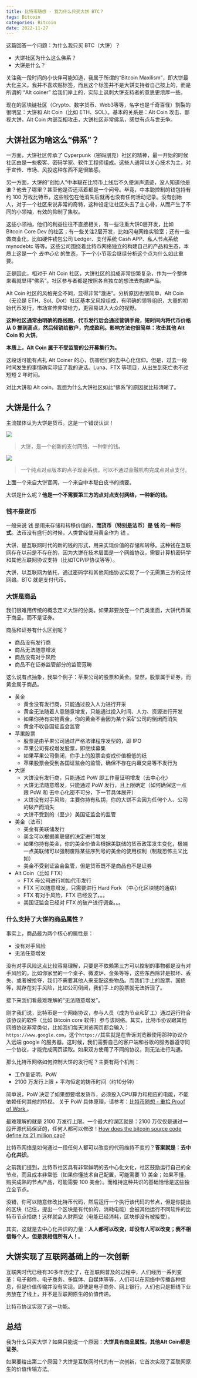 ```yaml
---
title: 比特币随想 - 我为什么只买大饼 BTC？
tags: Bitcoin
categories: Bitcoin
date: 2022-11-27
---
```


这篇回答一个问题：为什么我只买 BTC（大饼）？

- 大饼社区为什么这么佛系？
- 大饼是什么？

关注我一段时间的小伙伴可能知道，我属于所谓的“Bitcoin Maxilism”，即大饼最大化主义。我并不喜欢贴标签，而且这个标签并不是大饼支持者自己按上的，而是所谓的 “Alt coiner” 给我们岸上的，实际上讽刺大饼支持者的意思更浓厚一些。

现在的区块链社区（Crypto、数字货币、Web3等等，名字也是千奇百怪）割裂的很明显：大饼和 Alt Coin（比如 ETH、SOL）。基本的关系是：Alt Coin 攻击、鄙视大饼，Alt Coin 内部互相攻击，大饼社区非常佛系，感觉有点与世无争。

## 大饼社区为啥这么“佛系”？

一方面，大饼社区传承了 Cyperpunk（密码朋克）社区的精神，最一开始的时候社区由是一些极客、密码学家、软件工程师组成。这些人通常以关心技术为主，对于宣传、市场、风投这种东西不是很敏感。

另一方面，大饼的“创始人”中本聪在比特币上线后不久便消声遗迹，没人知道他是谁？他去了哪里？甚至他是否还活着都是一个问号。毕竟，中本聪控制的钱包持有约 100 万枚比特币，这些钱包在他消失后就再也没有任何活动记录。没有创始人，对于一个社区来说非常的奇特，这种设定让社区失去了主心骨，从而产生了不同的小领袖，有效的抑制了集权。

这些小领袖，他们的利益往往不直接相关，有一些注重大饼0层开发，比如 Bitcoin Core Dev 的社区；有一些关注2层开发，比如闪电网络实验室；还有一些做商业化，比如硬件钱包公司 Ledger、支付系统 Cash APP、私人节点系统 mynodebtc 等等。这些公司围绕着比特币网络独立的构建自己的产品和生态，本质上这是一个 *去中心化* 的生态，下一个小节我会继续分析这个点为什么如此重要。

正是因此，相对于 Alt Coin 社区，大饼社区的组成非常纷繁复杂，作为一个整体来看就显得“佛系”。社区参与者都是按照各自独立的想法去构建产品。

Alt Coin 社区的风格完全不同，显得非常“激进”。分析原因也很简单，Alt Coin （无论是 ETH、Sol、Dot）社区基本又风投组成，有明确的领导组织，大量的初始代币发行，市场宣传非常给力，更容易进入大众的视野。

**这种社区通常由明确的路线图，代币发行后会通过营销手段，短时间内将代币价格从 0 推到高点，然后倾销给散户，完成盈利。影响方法也很简单：攻击其他 Alt Coin 和 大饼**。

**本质上，Alt Coin 属于不受监管的公开募集行为。**

这段话可能有点扎 Alt Coiner 的心，伤害他们的去中心化信仰。但是，过去一段时间发生的事情确实印证了我的说话。Luna、FTX 等项目，从出生到死亡也不过短短 2 年时间。

对比大饼和 Alt coin，我想为什么大饼社区如此“佛系”的原因就比较清晰了。

## 大饼是什么？

主流媒体认为大饼是货币。这是一个错误认识！

![](https://i.imgur.com/19If4zg.png)

> 大饼，是一个创新的支付网络，一种新的钱。

![](https://i.imgur.com/l5VdjZp.png)

> 一个纯点对点版本的点子现金系统，可以不通过金融机构完成点对点支付。

上面一个来自大饼官网，一个来自中本聪白皮书的摘要。

大饼是什么呢？**他是一个不需要第三方的点对点支付网络，一种新的钱。**

### 钱不是货币

一般来说 钱 是用来存储和转移价值的，**而货币（特别是法币）是 钱 的一种形式**。法币没有盛行的时候，人类曾经使用黄金作为 钱 。

大饼，是互联网时代的新的钱的形式，用来实现价值的存储和转移。这种钱在互联网存在以前是不存在的，因为大饼在技术层面是一个网络协议，需要计算机密码学和其他互联网协议支持（比如TCP/IP协议等等）。

大饼，以互联网为依托，通过密码学和其他网络协议实现了一个无需第三方的支付网络。BTC 就是支付代币。

### 大饼是商品

我们很难用传统的概念定义大饼的分类。如果非要放在一个门类里面，大饼代币属于商品，而不是证券。

商品和证券有什么区别呢？

- 商品没有发行商
- 商品无法随意增发
- 商品没有对手风险
- 商品不在证券监管部分的监管范畴

这么说有点抽象，我举个例子：苹果公司的股票和黄金。显然，股票属于证券，而黄金属于商品。

- 黄金
    - 黄金没有发行商，只能通过投入人力进行开采
    - 黄金无法随着人意随意增发，只能通过投入时间、人力、资源进行开发
    - 如果你持有实物黄金，你的黄金不会因为某个采矿公司的倒闭而消失
    - 黄金不收各国证监会监管
- 苹果股票
    - 股票是由苹果公司通过严格法律程序发型的，即 IPO
    - 苹果公司有权增发股票，即继续募集
    - 如果苹果公司倒闭，你手上的股票会变成价值极低的纸
    - 苹果股票会受到各国证监会的监管，确保不存在内幕交易等不发行为
- 大饼
    - 大饼没有发行商，只能通过 PoW 即工作量证明增发（去中心化）
    - 大饼无法随意增发，只能通过 PoW 发行，且上限确定（如何确保这一点跟 PoW 和 去中心化密不可分，下一节具体展开）
    - 大饼没有对手风险，主要你持有私钥，你的大饼不会因为任何个人、公司的破产而消失
    - 大饼不受到的（至少）美国证监会的监管
- 美金（法币）
    - 美金有美联储发行
    - 美金可以根据美联储的决定进行增发
    - 如果你持有美金，你的美金价值会根据美联储的货币政策发生变化，极端一点美联储可以强制废除某些序列号的美金的使用权利（制裁恐怖主义比如）
    - 美金不受到证监会监管，但是货币既不是商品也不是证券
- Alt Coin（比如 FTX）
    - FTX 母公司进行初始代币发行
    - FTX 可以随意增发，只需要进行 Hard Fork （中心化区块链的通病）
    - FTX 有对手风险，FTX 已经没了。。。
    - 美国证监会已经对 FTX 的破产进行调查。。。

### 什么支持了大饼的商品属性？

事实上，商品最为两个核心的属性是：

- 没有对手风险
- 无法任意增发

没有对手风险这点比较容易理解，只要是不依赖第三方可以控制的事物都是没有对手风险的。比如你家里的一个桌子、微波炉、金条等等，这些东西除非是损坏、丢失、或者被抢夺，我们不需要其他人来支配这些物品。而我们手上的股票、国债等，就存在对手风险，比如公司倒闭，我们手上的股票就无法折现了。

接下来我们看最难理解的“无法随意增发”。

刚才我们说，比特币是一个网络协议，参与人员（成为节点和矿工）通过运行符合该协议的软件（比如 Bitcoin core 软件）参与该网络。其实，比特币协议跟其他网络协议非常类似，比如我们每天浏览网页都会输入：`https://www.google.com`，这个`https://`其实就是在告诉浏览器使用那种协议介入远端 google 的服务器。这时候，我们需要自己的客户端和谷歌的服务器遵守同一个协议，才能完成网页读取。如果双方使用了不同的协议，则无法进行沟通。

那么比特币网络如何控制大饼的发行呢？主要有两个机制：

- 工作量证明，PoW
- 2100 万发行上限 + 平均恒定的铸币时间（约10分钟）

简单说，PoW 决定了如果想要增发货币，必须投入CPU算力和相应的电能，不能依赖任何其他的特权。
关于 PoW 具体原理，请参考：[比特币随想 - 重拾 Proof of Work
](https://zhuanlan.zhihu.com/p/524285606)。

最难理解的就是 2100 万发行上限。一个最大的误区就是：2100 万仅仅是通过一段开源代码保证的，任何人都可以修改！[How does the bitcoin source code define its 21 million cap?](https://unchained.com/blog/bitcoin-source-code-21-million/)

比特币网络是如何通过一段任何人都可以改变的代码维持不变的？**答案就是：去中心化共识**。

之前我们提到，比特币社区具有非常鲜明的去中心化文化，社区鼓励运行自己的全节点，而且成本非常低（如果你懂技术自己配置，可能需要 10 美金；如果不懂，购买成熟的节点产品，可能需要 100 美金）。而维持这种共识的基础恰恰是这些独立全节点。

没错，你可以随意修改比特币代码，然后运行一个执行该代码的节点，但是你提出的区块（记住，提出一个区块是有代价的，消耗电能）会被其他运行不同软件的比特币节点拒绝！这样就会人财两空（电能已经消耗，区块却没有被接受）。

其实，这就是去中心化共识的力量：**人人都可以改变，却没有人可以改变；我不相信每个人，但是我相信所有人！**。

## 大饼实现了互联网基础上的一次创新

互联网时代已经有30多年历史了，在互联网普及的过程中，人们经历一系列变革：电子邮件、电子商务、多媒体、自媒体等等，人们可以在网络中传播各种信息，但是价值传输并没有实现。即使是电子商务、网上银行，人们也只是把线下业务放在了线上，并不是互联网原生的价值传递。

比特币协议实现了这一功能。

## 总结

我为什么只买大饼？如果只能说一个原因：**大饼具有商品属性，其他Alt Coin都是证券**。

如果要给出第二个原因？大饼是互联网时代的有一次创新，它首次实现了互联网原生的价值传输方法。
